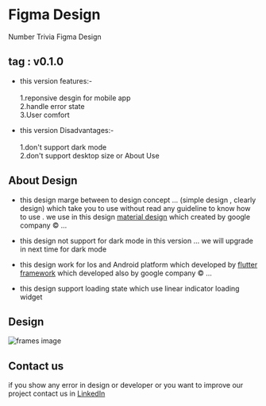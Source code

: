 # Figma Design

Number Trivia Figma Design

## tag : v0.1.0

* this version features:-
  <br><br>  1.reponsive desgin for mobile app
  <br>  2.handle error state
  <br>  3.User comfort


* this version Disadvantages:-
  <br><br>  1.don't support dark mode
  <br>  2.don't support desktop size or About Use

## About Design

* this design marge between to design concept ... (simple design , clearly design) which take you to
  use without read any guideline to know how to use .
  we use in this design [material design](https://m3.material.io/) which created by google company
  © ...

* this design not support for dark mode in this version ... we will upgrade in next time for dark
  mode

* this design work for Ios and Android platform which developed
  by [flutter framework](https://flutter.dev/) which developed also by google company © ...

* this design support loading state which use linear indicator loading widget

## Design

![frames image](Number%20Trivia%20(v0.1.1).svg)

## Contact us

if you show any error in design or developer or you want to improve our project contact us
in [LinkedIn](https://www.linkedin.com/in/abdulrahman-alkhawwam-481717279/) 

